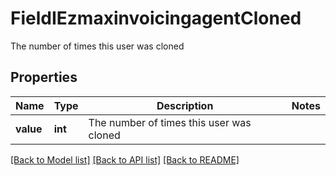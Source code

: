# FieldIEzmaxinvoicingagentCloned

The number of times this user was cloned

## Properties
Name | Type | Description | Notes
------------ | ------------- | ------------- | -------------
**value** | **int** | The number of times this user was cloned | 

[[Back to Model list]](../README.md#documentation-for-models) [[Back to API list]](../README.md#documentation-for-api-endpoints) [[Back to README]](../README.md)


